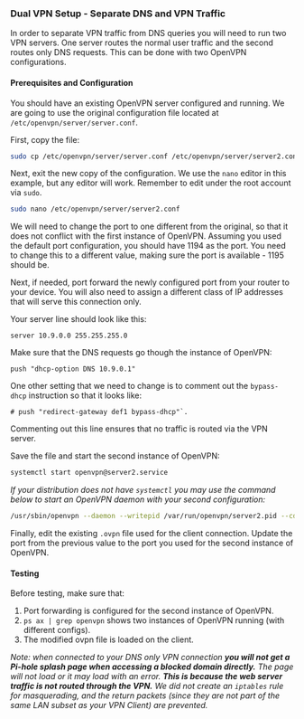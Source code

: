 ### Dual VPN Setup - Separate DNS and VPN Traffic

In order to separate VPN traffic from DNS queries you will need to run two VPN servers. One server routes the normal user traffic and the second routes only DNS requests. This can be done with two OpenVPN configurations.

#### Prerequisites and Configuration

You should have an existing OpenVPN server configured and running. We are going to use the original configuration file located at `/etc/openvpn/server/server.conf`.

First, copy the file:

```bash
sudo cp /etc/openvpn/server/server.conf /etc/openvpn/server/server2.conf
```

Next, exit the new copy of the configuration. We use the `nano` editor in this example, but any editor will work. Remember to edit under the root account via `sudo`.

```bash
sudo nano /etc/openvpn/server/server2.conf
```

We will need to change the port to one different from the original, so that it does not conflict with the first instance of OpenVPN. Assuming you used the default port configuration, you should have 1194 as the port. You need to change this to a different value, making sure the port is available - 1195 should be.

Next, if needed, port forward the newly configured port from your router to your device. You will also need to assign a different class of IP addresses that will serve this connection only.

Your server line should look like this:

```
server 10.9.0.0 255.255.255.0
```

Make sure that the DNS requests go though the instance of OpenVPN:

```
push "dhcp-option DNS 10.9.0.1"
```

One other setting that we need to change is to comment out the `bypass-dhcp` instruction so that it looks like:

```
# push "redirect-gateway def1 bypass-dhcp"`.
```

Commenting out this line ensures that no traffic is routed via the VPN server.

Save the file and start the second instance of OpenVPN:

```bash
systemctl start openvpn@server2.service
```

*If your distribution does not have `systemctl` you may use the command below to start an OpenVPN daemon with your second configuration:*

```bash
/usr/sbin/openvpn --daemon --writepid /var/run/openvpn/server2.pid --cd /etc/openvpn --config server2.conf --script-security 2
```

Finally, edit the existing `.ovpn` file used for the client connection. Update the port from the previous value to the port you used for the second instance of OpenVPN.

#### Testing

Before testing, make sure that:

1. Port forwarding is configured for the second instance of OpenVPN.
2. `ps ax | grep openvpn` shows two instances of OpenVPN running (with different configs).
3. The modified ovpn file is loaded on the client.

*Note: when connected to your DNS only VPN connection **you will not get a Pi-hole splash page when accessing a blocked domain directly.** The page will not load or it may load with an error. **This is because the web server traffic is not routed through the VPN.** We did not create an `iptables` rule for masquerading, and the return packets (since they are not part of the same LAN subset as your VPN Client) are prevented.*
